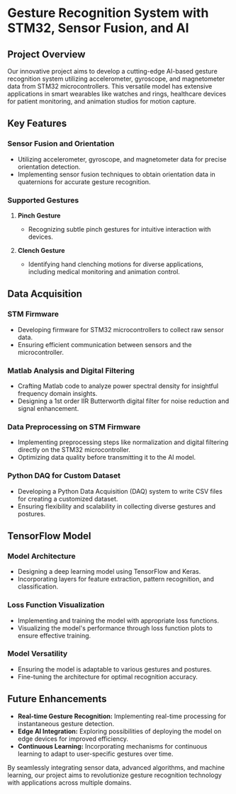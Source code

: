 # Gesture Recognition System with STM32, Sensor Fusion, and AI

## Project Overview

Our innovative project aims to develop a cutting-edge AI-based gesture recognition system utilizing accelerometer, gyroscope, and magnetometer data from STM32 microcontrollers. This versatile model has extensive applications in smart wearables like watches and rings, healthcare devices for patient monitoring, and animation studios for motion capture.

## Key Features

### Sensor Fusion and Orientation
- Utilizing accelerometer, gyroscope, and magnetometer data for precise orientation detection.
- Implementing sensor fusion techniques to obtain orientation data in quaternions for accurate gesture recognition.

### Supported Gestures
1. **Pinch Gesture**
   - Recognizing subtle pinch gestures for intuitive interaction with devices.

2. **Clench Gesture**
   - Identifying hand clenching motions for diverse applications, including medical monitoring and animation control.

## Data Acquisition

### STM Firmware
- Developing firmware for STM32 microcontrollers to collect raw sensor data.
- Ensuring efficient communication between sensors and the microcontroller.

### Matlab Analysis and Digital Filtering
- Crafting Matlab code to analyze power spectral density for insightful frequency domain insights.
- Designing a 1st order IIR Butterworth digital filter for noise reduction and signal enhancement.

### Data Preprocessing on STM Firmware
- Implementing preprocessing steps like normalization and digital filtering directly on the STM32 microcontroller.
- Optimizing data quality before transmitting it to the AI model.

### Python DAQ for Custom Dataset
- Developing a Python Data Acquisition (DAQ) system to write CSV files for creating a customized dataset.
- Ensuring flexibility and scalability in collecting diverse gestures and postures.

## TensorFlow Model

### Model Architecture
- Designing a deep learning model using TensorFlow and Keras.
- Incorporating layers for feature extraction, pattern recognition, and classification.

### Loss Function Visualization
- Implementing and training the model with appropriate loss functions.
- Visualizing the model's performance through loss function plots to ensure effective training.

### Model Versatility
- Ensuring the model is adaptable to various gestures and postures.
- Fine-tuning the architecture for optimal recognition accuracy.

## Future Enhancements

- **Real-time Gesture Recognition:** Implementing real-time processing for instantaneous gesture detection.
- **Edge AI Integration:** Exploring possibilities of deploying the model on edge devices for improved efficiency.
- **Continuous Learning:** Incorporating mechanisms for continuous learning to adapt to user-specific gestures over time.

By seamlessly integrating sensor data, advanced algorithms, and machine learning, our project aims to revolutionize gesture recognition technology with applications across multiple domains.

